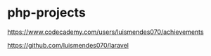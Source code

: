 # php-projects

https://www.codecademy.com/users/luismendes070/achievements

https://github.com/luismendes070/laravel
